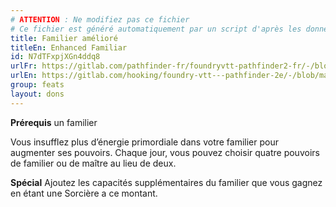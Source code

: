 ```yaml
---
# ATTENTION : Ne modifiez pas ce fichier
# Ce fichier est généré automatiquement par un script d'après les données du module Foundry VTT officiel et de sa traduction
title: Familier amélioré
titleEn: Enhanced Familiar
id: N7dTFxpjXGn4ddq8
urlFr: https://gitlab.com/pathfinder-fr/foundryvtt-pathfinder2-fr/-/blob/master/data/feats/N7dTFxpjXGn4ddq8.htm
urlEn: https://gitlab.com/hooking/foundry-vtt---pathfinder-2e/-/blob/master/packs/data/feats.db/enhanced-familiar.json
group: feats
layout: dons
---
```

**Prérequis** un familier

Vous insufflez plus d’énergie primordiale dans votre familier pour augmenter ses pouvoirs. Chaque jour, vous pouvez choisir quatre pouvoirs de familier ou de maître au lieu de deux.

**Spécial** Ajoutez les capacités supplémentaires du familier que vous gagnez en étant une Sorcière a ce montant.



